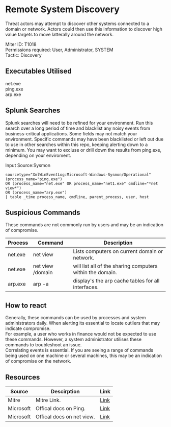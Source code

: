 # Remote System Discovery
Threat actors may attempt to discover other systems connected to a domain or network. Actors could then use this information to discover high value targets to move latterally around the network.

Miter ID: T1018  
Permissions required: User, Administrator, SYSTEM  
Tactic: Discovery  

## Executables Utilised
net.exe  
ping.exe  
arp.exe

## Splunk Searches
Splunk searches will need to be refined for your environment. Run this search over a long period of time and blacklist any noisy events from business-critical applications. Some fields may not match your environment. Specific commands may have been blacklisted or left out due to use in other searches within this repo, keeping alerting down to a minimum.
You may want to excluse or drill down the results from ping.exe, depending on your enviroment.  

Input Source:Sysmon
```
sourcetype="XmlWinEventLog:Microsoft-Windows-Sysmon/Operational"
(process_name="ping.exe") 
OR (process_name="net.exe" OR process_name="net1.exe" cmdline="*net  view*")
OR (process_name="arp.exe")
| table _time process_name, cmdline, parent_process, user, host
```

## Suspicious Commands
These commands are not commonly run by users and may be an indication of compromise.

| Process  | Command | Description
| ------------- | ------------- | -------- | 
| net.exe  | net view | Lists computers on current domain or network. |
| net.exe  | net view /domain | will list all of the sharing computers within the domain. | 
| arp.exe  | arp -a |  display's the arp cache tables for all interfaces.|

## How to react
Generally, these commands can be used by processes and system administrators daily. When alerting its essential to locate outliers that may indicate compromise.  
For example, a user who works in finance would not be expected to use these commands. However, a system administrator utilises these commands to troubleshoot an issue.  
Correlating events is essential. If you are seeing a range of commands being used on one machine or several machines, this may be an indication of compromise on the network.  

## Resources

| Source | Descirption | Link | 
| --- | --- | --- |
|Mitre |Mitre Link. |[Link](https://attack.mitre.org/techniques/T1018/) |
|  Microsoft | Offical docs on Ping.  |   [Link](https://docs.microsoft.com/en-us/windows-server/administration/windows-commands/ping) |
|  Microsoft | Offical docs on net view.  |   [Link](https://docs.microsoft.com/en-us/previous-versions/windows/it-pro/windows-server-2012-r2-and-2012/gg651155(v%3Dws.11)) |

